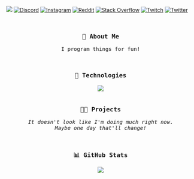 [![](https://github.com/irj/irj/blob/main/header.png?raw=true)](#)
[![Discord](https://img.shields.io/badge/Discord-%237289DA.svg?logo=discord&logoColor=white&style=for-the-badge)](https://discord.gg/WmGSVBwY5H)
[![Instagram](https://img.shields.io/badge/Instagram-%23E4405F.svg?logo=Instagram&logoColor=white&style=for-the-badge)](https://instagram.com/brian.shao)
[![Reddit](https://img.shields.io/badge/Reddit-%23FF4500.svg?logo=Reddit&logoColor=white&style=for-the-badge)](https://reddit.com/user/aercie)
[![Stack Overflow](https://img.shields.io/badge/-Stackoverflow-FE7A16?logo=stack-overflow&logoColor=white&style=for-the-badge)](https://stackoverflow.com/users/7451906)
[![Twitch](https://img.shields.io/badge/Twitch-%239146FF.svg?logo=Twitch&logoColor=white&style=for-the-badge)](https://twitch.tv/aercie)
[![Twitter](https://img.shields.io/badge/Twitter-%231DA1F2.svg?logo=Twitter&logoColor=white&style=for-the-badge)](https://twitter.com/aerciie)

<div align="center">
  <samp>
    <br />
    <h3>💫 About Me</h3>
    <p>
      I program things for fun!
    </p>
    <br />
    <h3>🤖 Technologies</h3>
    <img src="https://skillicons.dev/icons?i=arduino,c,cpp,cs,js,ts,py,java,kotlin,elixr,go,html,css,github&perline=7" />
    <br /><br />
    <h3>👨‍💻 Projects</h3>
    <p>
      <i>It doesn't look like I'm doing much right now.<br />Maybe one day that'll change!</i>
    </p>
    <br />
    <h3>📊 GitHub Stats</h3>
    <a href="#"><img src="http://github-profile-summary-cards.vercel.app/api/cards/profile-details?username=irj&theme=tokyonight" /></a>
  </samp>
</div>
